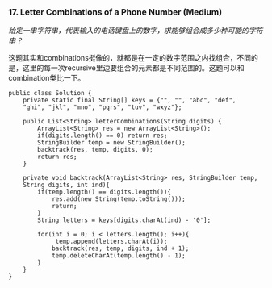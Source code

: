 ### 17. Letter Combinations of a Phone Number (Medium)
*给定一串字符串，代表输入的电话键盘上的数字，求能够组合成多少种可能的字符串？*

这题其实和combinations挺像的，就都是在一定的数字范围之内找组合，不同的是，这里的每一次recursive里边要组合的元素都是不同范围的。这题可以和combination类比一下。
```
public class Solution {
    private static final String[] keys = {"", "", "abc", "def", 
    "ghi", "jkl", "mno", "pqrs", "tuv", "wxyz"};
    
    public List<String> letterCombinations(String digits) {
        ArrayList<String> res = new ArrayList<String>();
        if(digits.length() == 0) return res;
        StringBuilder temp = new StringBuilder(); 
        backtrack(res, temp, digits, 0);
        return res;
    }
    
    private void backtrack(ArrayList<String> res, StringBuilder temp, 
    String digits, int ind){
        if(temp.length() == digits.length()){
            res.add(new String(temp.toString()));
            return;
        }
        String letters = keys[digits.charAt(ind) - '0'];
        
        for(int i = 0; i < letters.length(); i++){
             temp.append(letters.charAt(i));
            backtrack(res, temp, digits, ind + 1);
            temp.deleteCharAt(temp.length() - 1);
        }
    }
}
```
